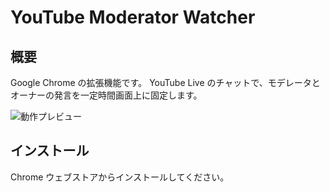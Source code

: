 # YouTube Moderator Watcher

## 概要
Google Chrome の拡張機能です。
YouTube Live のチャットで、モデレータとオーナーの発言を一定時間画面上に固定します。

![動作プレビュー](https://github.com/rinepoyo/youtube-moderator-watcher/resources/preview.gif)

## インストール
Chrome ウェブストアからインストールしてください。
